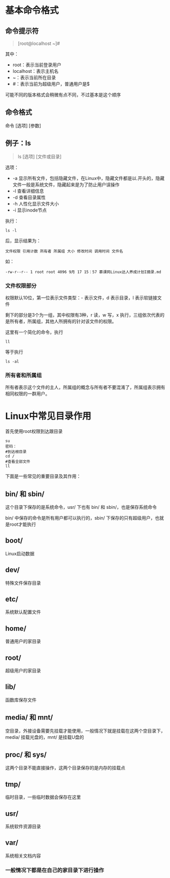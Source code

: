 # 基本命令格式

## 命令提示符

> [root@localhost ~]#

其中：

- root：表示当前登录用户
- localhost：表示主机名
- ~：表示当前所在目录
- #：表示当前为超级用户，普通用户是$

可能不同的版本格式会稍微有点不同，不过基本是这个顺序

## 命令格式

命令 [选项] [参数]

## 例子：ls

> ls [选项] [文件或目录]

选项：

- -a 显示所有文件，包括隐藏文件，在Linux中，隐藏文件都是以.开头的，隐藏文件一般是系统文件，隐藏起来是为了防止用户误操作
- -l 查看详细信息
- -d 查看目录属性
- -h 人性化显示文件大小
- -i 显示inode节点

执行：

	ls -l

后，显示结果为：

	文件权限 引用计数 所有者 所属组 大小 修改时间 调用时间 文件名

如：

	-rw-r--r-- 1 root root 4096 9月 17 15：57 慕课网Linux达人养成计划I摘录.md

### 文件权限部分

权限默认10位，第一位表示文件类型：- 表示文件，d 表示目录，l 表示软链接文件

剩下的部分是3个为一组，其中权限有3种，r 读，w 写，x 执行，三组依次代表的是所有者，所属组，其他人所拥有的针对该文件的权限。

这里有一个简化的命令，执行

	ll

等于执行 

	ls -al

### 所有者和所属组

所有者表示这个文件的主人，所属组的概念与所有者不要混淆了，所属组表示拥有相同权限的一群用户。

# Linux中常见目录作用

首先使用root权限到达跟目录

	su
	密码：
	#到达根目录
	cd /
	#查看全部文件
	ll

下面是一些常见的重要目录及其作用：

## bin/ 和 sbin/

这个目录下保存的是系统命令，usr/ 下也有 bin/ 和 sbin/，也是保存系统命令

bin/ 中保存的命令是所有用户都可以执行的，sbin/ 下保存的只有超级用户，也就是root才能执行

## boot/

Linux启动数据

## dev/

特殊文件保存目录

## etc/

系统默认配置文件

## home/

普通用户的家目录

## root/

超级用户的家目录

## lib/

函数库保存文件

## media/ 和 mnt/ 

空目录，外接设备需要先挂载才能使用，一般情况下就是挂载在这两个空目录下，media/ 挂载光盘的，mnt/ 是挂载U盘的

## proc/ 和 sys/ 

这两个目录不能直接操作，这两个目录保存的是内存的挂载点

## tmp/

临时目录，一些临时数据会保存在这里

## usr/

系统软件资源目录

## var/

系统相关文档内容

### 一般情况下都是在自己的家目录下进行操作


